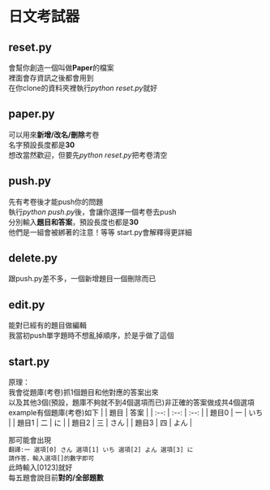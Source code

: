 日文考試器
====

reset.py
---
會幫你創造一個叫做**Paper**的檔案  
裡面會存資訊之後都會用到  
在你clone的資料夾裡執行*python reset.py*就好

paper.py
---
可以用來**新增/改名/刪除**考卷  
名字預設長度都是**30**  
想改當然歡迎，但要先*python reset.py*把考卷清空

push.py
---
先有考卷後才能push你的問題  
執行*python push.py*後，會讓你選擇一個考卷去push  
分別輸入**題目和答案**，預設長度也都是**30**  
他們是一組會被綁著的注意！等等 start.py會解釋得更詳細

delete.py
---
跟push.py差不多，一個新增題目一個刪除而已

edit.py
---
能對已經有的題目做編輯  
我當初push單字題時不想亂掉順序，於是乎做了這個

start.py
---
原理：  
我會從題庫(考卷)抓1個題目和他對應的答案出來  
以及其他3個(預設，題庫不夠就不到4個選項而已)非正確的答案做成共4個選項  
example有個題庫(考卷)如下
|  | 題目 | 答案 |
| :--: | :--: | :--: |
| 題目0 | 一 | いち |
| 題目1 | 二 | に |
| 題目2 | 三 | さん |
| 題目3 | 四 | よん |

那可能會出現  
`翻譯:一 選項[0] さん 選項[1] いち 選項[2] よん 選項[3] に`  
`請作答，輸入選項[]的數字即可`  
此時輸入[0123]就好  
每五題會說目前**對的/全部題數**

